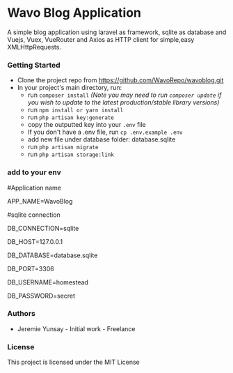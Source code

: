 # Wavo Blog Application
A simple blog application using laravel as framework, sqlite as database and Vuejs, Vuex, VueRouter and Axios as HTTP client for simple,easy XMLHttpRequests.

### Getting Started

* Clone the project repo from https://github.com/WavoRepo/wavoblog.git
* In your project's main directory, run:
  * run `composer install` _(Note you may need to run `composer update` if you wish to update to the latest production/stable library versions)_
  * run `npm install or yarn install`
  * run `php artisan key:generate`
  * copy the outputted key into your `.env` file
  * If you don't have a .env file, run `cp .env.example .env`
  * add new file under database folder: database.sqlite
  * run `php artisan migrate`
  * run `php artisan storage:link`

### add to your env

  #Application name

  APP_NAME=WavoBlog

  #sqlite connection

  DB_CONNECTION=sqlite

  DB_HOST=127.0.0.1

  DB_DATABASE=database.sqlite

  DB_PORT=3306

  DB_USERNAME=homestead

  DB_PASSWORD=secret

### Authors
* Jeremie Yunsay - Initial work - Freelance

### License

This project is licensed under the MIT License
